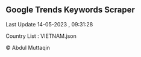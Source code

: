 

## Google Trends Keywords Scraper 
 
Last Update 14-05-2023 , 09:31:28

Country List :
VIETNAM.json



© Abdul Muttaqin 
